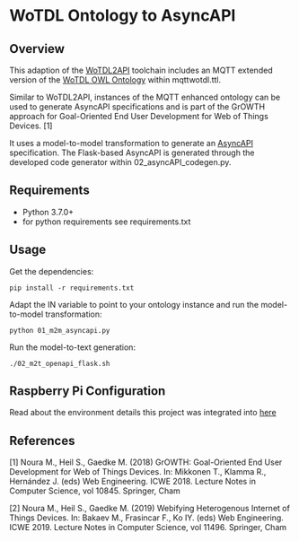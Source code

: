 # WoTDL Ontology to AsyncAPI

## Overview
This adaption of the [WoTDL2API](https://github.com/heseba/wotdl2api) toolchain includes an MQTT extended version of the [WoTDL OWL Ontology](https://vsr.informatik.tu-chemnitz.de/projects/2019/growth/wotdl/wotdl.owl) within mqttwotdl.ttl. 

Similar to WoTDL2API, instances of the MQTT enhanced ontology can be used to generate AsyncAPI specifications and is part of the GrOWTH approach for Goal-Oriented End User Development for Web of Things Devices. [1] 

It uses a model-to-model transformation to generate an [AsyncAPI](https://www.asyncapi.com/) specification. 
The Flask-based AsyncAPI is generated through the developed code generator within 02_asyncAPI_codegen.py.

## Requirements
- Python 3.7.0+
- for python requirements see requirements.txt

## Usage
Get the dependencies:
```
pip install -r requirements.txt
```

Adapt the IN variable to point to your ontology instance and run the model-to-model transformation:

```
python 01_m2m_asyncapi.py
```

Run the model-to-text generation:

```
./02_m2t_openapi_flask.sh
```
## Raspberry Pi Configuration
Read about the environment details this project was integrated into [here](https://docs.google.com/document/d/1OXGWPZJjqQrg9VodgYT9wRHfVMFTjsyXz5kDNvTUQwM/edit?usp=sharing)

## References

[1] Noura M., Heil S., Gaedke M. (2018) GrOWTH: Goal-Oriented End User Development for Web of Things Devices. In: Mikkonen T., Klamma R., Hernández J. (eds) Web Engineering. ICWE 2018. Lecture Notes in Computer Science, vol 10845. Springer, Cham

[2] Noura M., Heil S., Gaedke M. (2019) Webifying Heterogenous Internet of Things Devices. In: Bakaev M., Frasincar F., Ko IY. (eds) Web Engineering. ICWE 2019. Lecture Notes in Computer Science, vol 11496. Springer, Cham
